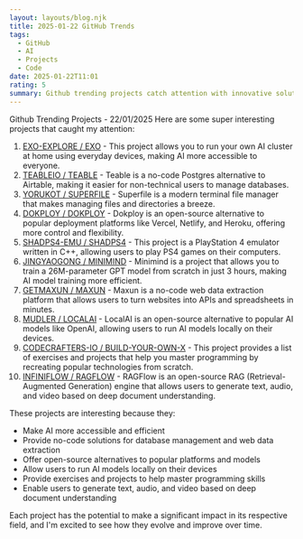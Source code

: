 ```yaml
---
layout: layouts/blog.njk
title: 2025-01-22 GitHub Trends
tags:
  - GitHub
  - AI
  - Projects
  - Code
date: 2025-01-22T11:01
rating: 5
summary: Github trending projects catch attention with innovative solutions EXO lets users run AI clusters at home, Teable offers no-code Postgres, Superfile simplifies file management, Dokploy provides an open-source alternative to deployment platforms, and more, all making AI and tech more accessible, efficient, and open-source, with projects like LocalAI, Minimind, and RAGFlow pushing boundaries in AI model training, local execution, and deep document understanding, each with potential to make a significant impact in its field.
---
```

Github Trending Projects - 22/01/2025
Here are some super interesting projects that caught my attention:

1. [EXO-EXPLORE / EXO](https://github.com/exo-explore/exo "Run your own AI cluster at home with everyday devices") - This project allows you to run your own AI cluster at home using everyday devices, making AI more accessible to everyone.
2. [TEABLEIO / TEABLE](https://github.com/teableio/teable "The Next Gen Airtable Alternative: No-Code Postgres") - Teable is a no-code Postgres alternative to Airtable, making it easier for non-technical users to manage databases.
3. [YORUKOT / SUPERFILE](https://github.com/yorukot/superfile "Pretty fancy and modern terminal file manager") - Superfile is a modern terminal file manager that makes managing files and directories a breeze.
4. [DOKPLOY / DOKPLOY](https://github.com/Dokploy/dokploy "Open Source Alternative to Vercel, Netlify and Heroku") - Dokploy is an open-source alternative to popular deployment platforms like Vercel, Netlify, and Heroku, offering more control and flexibility.
5. [SHADPS4-EMU / SHADPS4](https://github.com/shadps4-emu/shadPS4 "PlayStation 4 emulator for Windows, Linux and macOS written in C++") - This project is a PlayStation 4 emulator written in C++, allowing users to play PS4 games on their computers.
6. [JINGYAOGONG / MINIMIND](https://github.com/jingyaogong/minimind "Train a 26M-parameter GPT from scratch in just 3 hours") - Minimind is a project that allows you to train a 26M-parameter GPT model from scratch in just 3 hours, making AI model training more efficient.
7. [GETMAXUN / MAXUN](https://github.com/getmaxun/maxun "Open-source no-code web data extraction platform") - Maxun is a no-code web data extraction platform that allows users to turn websites into APIs and spreadsheets in minutes.
8. [MUDLER / LOCALAI](https://github.com/mudler/LocalAI "The free, Open Source alternative to OpenAI, Claude and others") - LocalAI is an open-source alternative to popular AI models like OpenAI, allowing users to run AI models locally on their devices.
9. [CODECRAFTERS-IO / BUILD-YOUR-OWN-X](https://github.com/codecrafters-io/build-your-own-x "Master programming by recreating your favorite technologies from scratch") - This project provides a list of exercises and projects that help you master programming by recreating popular technologies from scratch.
10. [INFINIFLOW / RAGFLOW](https://github.com/infiniflow/ragflow "RAGFlow is an open-source RAG engine based on deep document understanding") - RAGFlow is an open-source RAG (Retrieval-Augmented Generation) engine that allows users to generate text, audio, and video based on deep document understanding.

These projects are interesting because they:

* Make AI more accessible and efficient
* Provide no-code solutions for database management and web data extraction
* Offer open-source alternatives to popular platforms and models
* Allow users to run AI models locally on their devices
* Provide exercises and projects to help master programming skills
* Enable users to generate text, audio, and video based on deep document understanding

Each project has the potential to make a significant impact in its respective field, and I'm excited to see how they evolve and improve over time.



